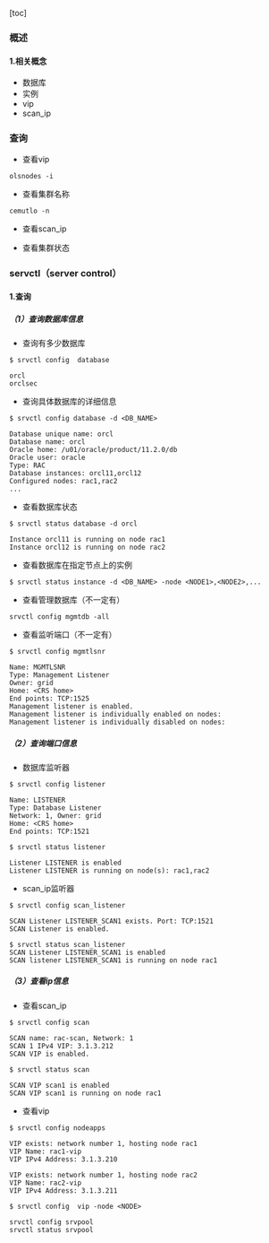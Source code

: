[toc]

### 概述
#### 1.相关概念
* 数据库
* 实例
* vip
* scan_ip

### 查询
* 查看vip
```shell
olsnodes -i
```
* 查看集群名称
```shell
cemutlo -n
```

* 查看scan_ip

* 查看集群状态

### servctl（server control）
#### 1.查询

##### （1）查询数据库信息
* 查询有多少数据库
```shell
$ srvctl config  database

orcl
orclsec
```

* 查询具体数据库的详细信息
```shell
$ srvctl config database -d <DB_NAME>

Database unique name: orcl
Database name: orcl
Oracle home: /u01/oracle/product/11.2.0/db
Oracle user: oracle
Type: RAC
Database instances: orcl11,orcl12
Configured nodes: rac1,rac2
...
```

* 查看数据库状态
```shell
$ srvctl status database -d orcl

Instance orcl11 is running on node rac1
Instance orcl12 is running on node rac2
```

* 查看数据库在指定节点上的实例
```shell
$ srvctl status instance -d <DB_NAME> -node <NODE1>,<NODE2>,...
```

* 查看管理数据库（不一定有）
```shell
srvctl config mgmtdb -all
```

* 查看监听端口（不一定有）
```shell
$ srvctl config mgmtlsnr

Name: MGMTLSNR
Type: Management Listener
Owner: grid
Home: <CRS home>
End points: TCP:1525
Management listener is enabled.
Management listener is individually enabled on nodes:
Management listener is individually disabled on nodes:
```

##### （2）查询端口信息
* 数据库监听器
```shell
$ srvctl config listener

Name: LISTENER
Type: Database Listener
Network: 1, Owner: grid
Home: <CRS home>
End points: TCP:1521

$ srvctl status listener

Listener LISTENER is enabled
Listener LISTENER is running on node(s): rac1,rac2
```

* scan_ip监听器
```shell
$ srvctl config scan_listener

SCAN Listener LISTENER_SCAN1 exists. Port: TCP:1521
SCAN Listener is enabled.

$ srvctl status scan_listener
SCAN Listener LISTENER_SCAN1 is enabled
SCAN listener LISTENER_SCAN1 is running on node rac1
```

##### （3）查看ip信息
* 查看scan_ip
```shell
$ srvctl config scan

SCAN name: rac-scan, Network: 1
SCAN 1 IPv4 VIP: 3.1.3.212
SCAN VIP is enabled.

$ srvctl status scan

SCAN VIP scan1 is enabled
SCAN VIP scan1 is running on node rac1
```

* 查看vip
```shell
$ srvctl config nodeapps

VIP exists: network number 1, hosting node rac1
VIP Name: rac1-vip
VIP IPv4 Address: 3.1.3.210

VIP exists: network number 1, hosting node rac2
VIP Name: rac2-vip
VIP IPv4 Address: 3.1.3.211

$ srvctl config  vip -node <NODE>
```

```shell
srvctl config srvpool
srvctl status srvpool
```
